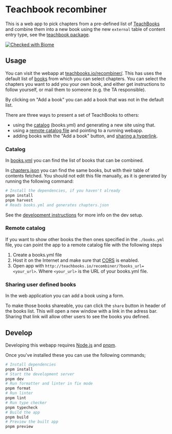 # Teachbook recombiner

This is a web app to pick chapters from a pre-defined list of [TeachBooks](https://teachbooks.io/) and combine them into a new book using
the new `external` table of content entry type, see the [teachbook package](https://teachbooks.readthedocs.io/latest/external.html).

[![Checked with Biome](https://img.shields.io/badge/Checked_with-Biome-60a5fa?style=flat&logo=biome)](https://biomejs.dev)

## Usage

You can visit the webapp at [teachbooks.io/recombiner/](http://teachbooks.io/recombiner/). This has uses the default list of [books](books.yml) from which you can select chapters.
You can select the chapters you want to add you your own book, and either get instructions to follow yourself, or mail them to someone (e.g. the TA responsible).

By clicking on "Add a book" you can add a book that was not in the default list.

There are three ways to present a set of TeachBooks to others:
- using the [catalog](#catalog) (books.yml) and generating a new site using that.
- using a [remote catalog file](#remote-catalog) and pointing to a running webapp.
- adding books with the "Add a book" button, and [sharing a hyperlink](#sharing-user-defined-books).

### Catalog

In [books.yml](books.yml) you can find the list of books that can be combined.

In [chapters.json](chapters.json) you can find the same books, but with their table of contents fetched.
You should not edit this file manually, as it is generated by running the following command:

```bash
# Install the dependencies, if you haven't already
pnpm install
pnpm harvest
# Reads books.yml and generates chapters.json
```
See the [development instructions](#develop) for more info on the dev setup.

### Remote catalog

If you want to show other books the then ones specified in the `./books.yml` file, you can point the app to a remote
catalog file with the following steps
1. Create a books.yml file
2. Host it on the Internet and make sure that [CORS](https://developer.mozilla.org/en-US/docs/Web/HTTP/Guides/CORS) is enabled.
3. Open app with `http://teachbooks.io/recombiner/?books_url=<your_url>`. Where `<your_url>` is the URL of your books.yml file.

### Sharing user defined books

In the web application you can add a book using a form. 

To make those books shareable, you can click the `share` button in header of the books list.
This will open a new window with a link in the adress bar.
Sharing that link will allow other users to see the books you defined.

## Develop

Developing this webapp requires [Node.js](https://nodejs.org/en) and [pnpm](https://pnpm.io/installation).

Once you've installed these you can use the following commands;

```bash
# Install dependencies
pnpm install
# Start the development server
pnpm dev
# Run formatter and linter in fix mode
pnpm format
# Run linter
pnpm lint
# Run type checker
pnpm typecheck
# Build the app
pnpm build
# Preview the built app
pnpm preview
```
